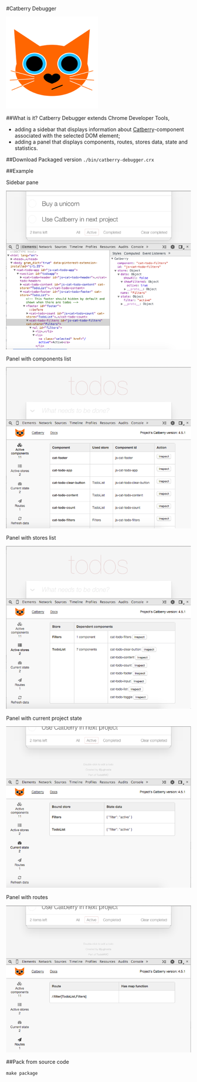#Catberry Debugger

![Catberry](https://raw.githubusercontent.com/catberry/catberry/master/docs/images/logo.png)

##What is it?
Catberry Debugger extends Chrome Developer Tools,
 * adding a sidebar that displays information about [Catberry](https://github.com/catberry/catberry/)-component associated with the selected DOM element;
 * adding a panel that displays components, routes, stores data, state and statistics.

##Download
Packaged version `./bin/catberry-debugger.crx`

##Example

Sidebar pane

![Catberry Debugger Sidebar](https://raw.githubusercontent.com/catberry/catberry-debugger/master/example/screenshots/sidebar-pane.png)

Panel with components list

![Catberry Debugger Panel](https://raw.githubusercontent.com/catberry/catberry-debugger/master/example/screenshots/panel.png)

Panel with stores list

![Catberry Debugger Panel with stores](https://raw.githubusercontent.com/catberry/catberry-debugger/master/example/screenshots/panel-stores.png)

Panel with current project state

![Catberry Debugger Panel with current state](https://raw.githubusercontent.com/catberry/catberry-debugger/master/example/screenshots/panel-state.png)

Panel with routes

![Catberry Debugger Panel with routes](https://raw.githubusercontent.com/catberry/catberry-debugger/master/example/screenshots/panel-routes.png)

##Pack from source code
```
make package
```
